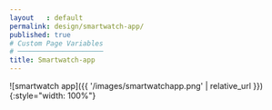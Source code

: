 ```yaml
---
layout   : default
permalink: design/smartwatch-app/
published: true
# Custom Page Variables
# ─────────────────────
title: Smartwatch-app
---
```


![smartwatch app]({{ '/images/smartwatchapp.png' | relative_url }}){:style="width: 100%"}